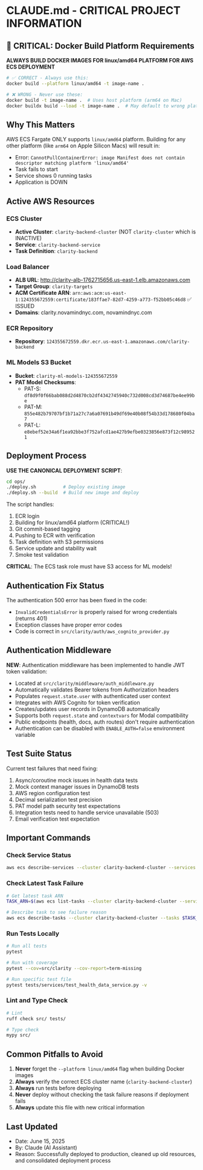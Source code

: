 # CLAUDE.md - CRITICAL PROJECT INFORMATION

## 🚨 CRITICAL: Docker Build Platform Requirements

**ALWAYS BUILD DOCKER IMAGES FOR linux/amd64 PLATFORM FOR AWS ECS DEPLOYMENT**

```bash
# ✅ CORRECT - Always use this:
docker build --platform linux/amd64 -t image-name .

# ❌ WRONG - Never use these:
docker build -t image-name .  # Uses host platform (arm64 on Mac)
docker buildx build --load -t image-name .  # May default to wrong platform
```

## Why This Matters

AWS ECS Fargate ONLY supports `linux/amd64` platform. Building for any other platform (like `arm64` on Apple Silicon Macs) will result in:
- Error: `CannotPullContainerError: image Manifest does not contain descriptor matching platform 'linux/amd64'`
- Task fails to start
- Service shows 0 running tasks
- Application is DOWN

## Active AWS Resources

### ECS Cluster
- **Active Cluster**: `clarity-backend-cluster` (NOT `clarity-cluster` which is INACTIVE)
- **Service**: `clarity-backend-service`
- **Task Definition**: `clarity-backend`

### Load Balancer
- **ALB URL**: http://clarity-alb-1762715656.us-east-1.elb.amazonaws.com
- **Target Group**: `clarity-targets`
- **ACM Certificate ARN**: `arn:aws:acm:us-east-1:124355672559:certificate/183ffae7-82d7-4259-a773-f52bb05c46d8` ✅ ISSUED
- **Domains**: clarity.novamindnyc.com, novamindnyc.com

### ECR Repository
- **Repository**: `124355672559.dkr.ecr.us-east-1.amazonaws.com/clarity-backend`

### ML Models S3 Bucket
- **Bucket**: `clarity-ml-models-124355672559`
- **PAT Model Checksums**:
  - PAT-S: `df8d9f0f66bab088d2d4870cb2df4342745940c732d008cd3d74687be4ee99be`
  - PAT-M: `855e482b79707bf1b71a27c7a6a07691b49df69e40b08f54b33d178680f04ba7`
  - PAT-L: `e8ebef52e34a6f1ea92bbe3f752afcd1ae427b9efbe0323856e873f12c989521`

## Deployment Process

**USE THE CANONICAL DEPLOYMENT SCRIPT**:
```bash
cd ops/
./deploy.sh          # Deploy existing image
./deploy.sh --build  # Build new image and deploy
```

The script handles:
1. ECR login
2. Building for linux/amd64 platform (CRITICAL!)
3. Git commit-based tagging
4. Pushing to ECR with verification
5. Task definition with S3 permissions
6. Service update and stability wait
7. Smoke test validation

**CRITICAL**: The ECS task role must have S3 access for ML models!

## Authentication Fix Status

The authentication 500 error has been fixed in the code:
- `InvalidCredentialsError` is properly raised for wrong credentials (returns 401)
- Exception classes have proper error codes
- Code is correct in `src/clarity/auth/aws_cognito_provider.py`

## Authentication Middleware

**NEW**: Authentication middleware has been implemented to handle JWT token validation:
- Located at `src/clarity/middleware/auth_middleware.py`
- Automatically validates Bearer tokens from Authorization headers
- Populates `request.state.user` with authenticated user context
- Integrates with AWS Cognito for token verification
- Creates/updates user records in DynamoDB automatically
- Supports both `request.state` and `contextvars` for Modal compatibility
- Public endpoints (health, docs, auth routes) don't require authentication
- Authentication can be disabled with `ENABLE_AUTH=false` environment variable

## Test Suite Status

Current test failures that need fixing:
1. Async/coroutine mock issues in health data tests
2. Mock context manager issues in DynamoDB tests
3. AWS region configuration test
4. Decimal serialization test precision
5. PAT model path security test expectations
6. Integration tests need to handle service unavailable (503)
7. Email verification test expectation

## Important Commands

### Check Service Status
```bash
aws ecs describe-services --cluster clarity-backend-cluster --services clarity-backend-service --region us-east-1
```

### Check Latest Task Failure
```bash
# Get latest task ARN
TASK_ARN=$(aws ecs list-tasks --cluster clarity-backend-cluster --service-name clarity-backend-service --region us-east-1 --query 'taskArns[0]' --output text)

# Describe task to see failure reason
aws ecs describe-tasks --cluster clarity-backend-cluster --tasks $TASK_ARN --region us-east-1
```

### Run Tests Locally
```bash
# Run all tests
pytest

# Run with coverage
pytest --cov=src/clarity --cov-report=term-missing

# Run specific test file
pytest tests/services/test_health_data_service.py -v
```

### Lint and Type Check
```bash
# Lint
ruff check src/ tests/

# Type check
mypy src/
```

## Common Pitfalls to Avoid

1. **Never** forget the `--platform linux/amd64` flag when building Docker images
2. **Always** verify the correct ECS cluster name (`clarity-backend-cluster`)
3. **Always** run tests before deploying
4. **Never** deploy without checking the task failure reasons if deployment fails
5. **Always** update this file with new critical information

## Last Updated

- Date: June 15, 2025
- By: Claude (AI Assistant)
- Reason: Successfully deployed to production, cleaned up old resources, and consolidated deployment process